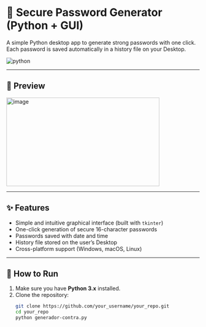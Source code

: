 # 🔐 Secure Password Generator (Python + GUI)

A simple Python desktop app to generate strong passwords with one click.  
Each password is saved automatically in a history file on your Desktop.

![python](https://img.shields.io/badge/Made%20with-Python-blue?style=flat&logo=python)

---

## 📸 Preview
<img width="399" height="231" alt="image" src="https://github.com/user-attachments/assets/fd3e2602-c8a3-40fd-8c9b-af766ccab8e4" />

---

## ✨ Features

- Simple and intuitive graphical interface (built with `tkinter`)
- One-click generation of secure 16-character passwords
- Passwords saved with date and time
- History file stored on the user’s Desktop
- Cross-platform support (Windows, macOS, Linux)

---

## 🚀 How to Run

1. Make sure you have **Python 3.x** installed.
2. Clone the repository:
   ```bash
   git clone https://github.com/your_username/your_repo.git
   cd your_repo
   python generador-contra.py
